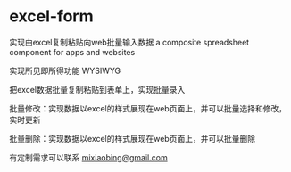# excel-form
实现由excel复制粘贴向web批量输入数据 a composite spreadsheet component for apps and websites

实现所见即所得功能 WYSIWYG 

把excel数据批量复制粘贴到表单上，实现批量录入

批量修改：实现数据以excel的样式展现在web页面上，并可以批量选择和修改，实时更新

批量删除：实现数据以excel的样式展现在web页面上，并可以批量删除

有定制需求可以联系 mixiaobing@gmail.com
